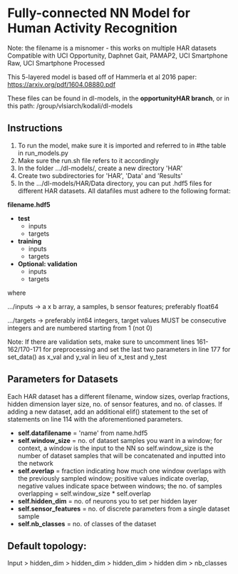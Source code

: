 # Fully-connected NN Model for Human Activity Recognition
Note: the filename is a misnomer - this works on multiple HAR datasets
Compatible with UCI Opportunity, Daphnet Gait, PAMAP2, UCI Smartphone Raw, UCI Smartphone Processed

This 5-layered model is based off of Hammerla et al 2016 paper: https://arxiv.org/pdf/1604.08880.pdf

These files can be found in dl-models, in the **opportunityHAR branch**, or in this path:
/group/vlsiarch/kodali/dl-models

## Instructions
1) To run the model, make sure it is imported and referred to in #the table in run_models.py
2) Make sure the run.sh file refers to it accordingly
3) In the folder .../dl-models/, create a new directory 'HAR'
4) Create two subdirectories for 'HAR', 'Data' and 'Results'
5) In the .../dl-models/HAR/Data directory, you can put .hdf5 files for different HAR datasets.
 All datafiles must adhere to the following format:
 
**filename.hdf5**
- **test**
    - inputs
    - targets 
- **training**
    - inputs
    - targets 
- **Optional: validation**
    - inputs
    - targets 
    
 where
 
 .../inputs ->  a x b array, a samples, b sensor features; preferably float64 
 
 .../targets ->  preferably int64 integers, target values MUST be consecutive integers and are numbered starting from 1 (not 0)

Note: If there are validation sets, make sure to uncomment lines 161-162/170-171 for preprocessing and set the last two parameters in line 177 for set_data() as x_val and y_val in lieu of x_test and y_test

## Parameters for Datasets
Each HAR dataset has a different filename, window sizes, overlap fractions, hidden dimension layer size, no. of sensor features,  and no. of classes.
If adding a new dataset, add an additional elif() statement to the set of statements on line 114 with the aforementioned parameters.
* **self.datafilename** = 'name' from name.hdf5
* **self.window_size** = no. of dataset samples you want in a window;
  for context, a window is the input to the NN so self.window_size is the number of dataset samples that will be concatenated and inputted into the network
* **self.overlap** = fraction indicating how much one window overlaps with the previously sampled window;
  positive values indicate overlap, negative values indicate space between windows; the no. of samples overlapping = self.window_size * self.overlap
* **self.hidden_dim** = no. of neurons you to set per hidden layer
* **self.sensor_features** = no. of discrete parameters from a single dataset sample
* **self.nb_classes** = no. of classes of the dataset 

## Default topology:
Input > hidden_dim > hidden_dim > hidden_dim > hidden dim > nb_classes
